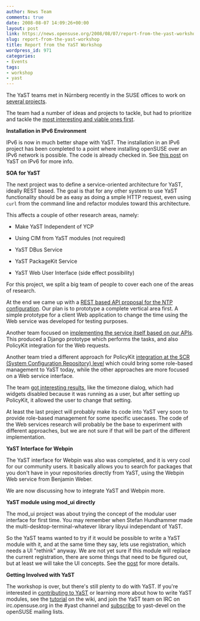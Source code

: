 ```yaml
---
author: News Team
comments: true
date: 2008-08-07 14:09:26+00:00
layout: post
link: https://news.opensuse.org/2008/08/07/report-from-the-yast-workshop/
slug: report-from-the-yast-workshop
title: Report from the YaST Workshop
wordpress_id: 971
categories:
- Events
tags:
- workshop
- yast
---
```


The YaST teams met in Nürnberg recently in the SUSE offices to work on [several projects](http://en.opensuse.org/YaST/Events/Workshop_Nuremberg_2008).





The team had a number of ideas and projects to tackle, but had to prioritize and tackle the [most interesting and viable ones first](http://en.opensuse.org/YaST/Events/Workshop_Nuremberg_2008).





**Installation in IPv6 Environment**





IPv6 is now in much better shape with YaST. The installation in an IPv6 project has been completed to a point where installing openSUSE over an IPv6 network is possible. The code is already checked in. See [this post](http://mzugec.blogspot.com/2008/07/ipv6-network-applications.html) on YaST on IPv6 for more info.





**SOA for YaST**





The next project was to define a service-oriented architecture for YaST, ideally REST based. The goal is that for any other system to use YaST functionality should be as easy as doing a smple HTTP request, even using `curl` from the command line and refactor modules toward this architecture.





This affects a couple of other research areas, namely:







  * Make YaST Independent of YCP


  * Using CIM from YaST modules (not required)


  * YaST DBus Service


  * YaST PackageKit Service


  * YaST Web User Interface (side effect possibility)





For this project, we split a big team of people to cover each one of the areas of research.





At the end we came up with a [REST based API proposal for the NTP configuration](http://en.opensuse.org/YaST/Research/YaaS/Team_2). Our plan is to prototype a complete vertical area first. A simple prototype for a client Web application to change the time using the Web service was developed for testing purposes.





Another team focused on [implementing the service itself based on our APIs](http://en.opensuse.org/YaST/Research/YaaS/Team_3). This produced a Django prototype which performs the tasks, and also PolicyKit integration for the Web requests.





Another team tried a different approach for PolicyKit [integration at the SCR (System Configuration Repository) level](http://en.opensuse.org/YaST/Research/YaaS/Team_4)  which could bring some role-based management to YaST today, while the other approaches are more focused on a Web service interface.





The team [got interesting results](http://mvidner.blogspot.com/2008/07/yast-workshop-2008.html), like the timezone dialog, which had widgets disabled because it was running as a user, but after setting up PolicyKit, it allowed the user to change that setting.





At least the last project will probably make its code into YaST very soon to provide role-based management for some specific usecases. The code of the Web services research will probably be the base to experiment with different approaches, but we are not sure if that will be part of the different implementation.





**YaST Interface for Webpin**



The YaST interface for Webpin was also was completed, and it is very cool for our community users. It basically allows you to search for packages that you don't have in your repositories directly from YaST, using the Webpin Web service from Benjamin Weber.





We are now discussing how to integrate YaST and Webpin more.





**YaST module using mod_ui directly**



The mod_ui project was about trying the concept of the modular user interface for first time. You may remember when Stefan Hundhammer made the multi-desktop-terminal-whatever library libyui independant of YaST.





So the YaST teams wanted to try if it would be possible to write a YaST module with it, and at the same time they say, lets use registration, which needs a UI "rethink" anyway. We are not yet sure if this module will replace the current registration, there are some things that need to be figured out, but at least we will take the UI concepts. See the [post](http://lizards.opensuse.org/2008/07/15/yast-module-the-c-way/) for more details.





**Getting Involved with YaST**





The workshop is over, but there's still plenty to do with YaST. If you're interested in [contributing to YaST](http://en.opensuse.org/YaST_Development) or learning more about how to write YaST modules, see the [tutorial](http://en.opensuse.org/YaST/Tutorials/Simple_YaST_Module) on the wiki, and join the YaST team on IRC on irc.opensuse.org in the #yast channel and [subscribe](mailto:yast-devel+subscribe@opensuse.org) to yast-devel on the openSUSE mailing lists.
